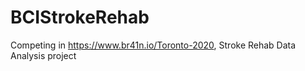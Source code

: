 # BCIStrokeRehab
Competing in https://www.br41n.io/Toronto-2020, Stroke Rehab Data Analysis project

